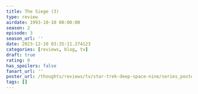 ```yaml
---
title: The Siege (3)
type: review
airdate: 1993-10-10 00:00:00
season: 2
episode: 3
season_url: ''
date: 2023-12-10 03:35:11.274123
categories: [reviews, blog, tv]
draft: true
rating: 0
has_spoilers: false
fanart_url: ''
poster_url: /thoughts/reviews/tv/star-trek-deep-space-nine/series_poster.jpg
tags: []
---
```



